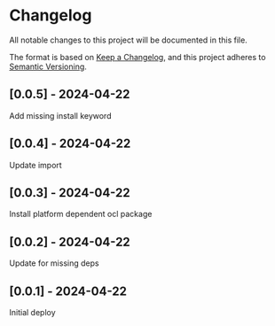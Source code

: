 # Changelog
All notable changes to this project will be documented in this file.

The format is based on [Keep a Changelog](https://keepachangelog.com/en/1.0.0/),
and this project adheres to [Semantic Versioning](https://semver.org/spec/v2.0.0.html).

## [0.0.5] - 2024-04-22
Add missing install keyword

## [0.0.4] - 2024-04-22
Update import

## [0.0.3] - 2024-04-22
Install platform dependent ocl package

## [0.0.2] - 2024-04-22
Update for missing deps

## [0.0.1] - 2024-04-22
Initial deploy
